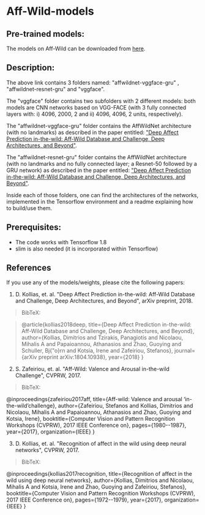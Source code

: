 # Aff-Wild-models


## Pre-trained models:
The models on Aff-Wild can be downloaded from [here](https://drive.google.com/open?id=1xkVK92XLZOgYlpaRpG_-WP0Elzg4ewpw).

## Description:
The above link contains 3 folders named: "affwildnet-vggface-gru" , "affwildnet-resnet-gru" and "vggface".

The "vggface" folder contains two subfolders with 2 different models: both models are CNN networks based on VGG-FACE (with 3 fully connected layers with: i) 4096, 2000, 2 and ii) 4096, 4096,  2 units, respectively).

The "affwildnet-vggface-gru" folder contains the AffWildNet architecture (with no landmarks) as described in the paper entitled: ["Deep Affect Prediction in-the-wild: Aff-Wild Database and Challenge, Deep Architectures, and Beyond"](https://arxiv.org/pdf/1804.10938.pdf).

The "affwildnet-resnet-gru" folder contains the AffWildNet architecture (with no landmarks and no fully connected layer; a Resnet-50 followed by a GRU network) as described in the paper entitled: ["Deep Affect Prediction in-the-wild: Aff-Wild Database and Challenge, Deep Architectures, and Beyond"](https://arxiv.org/pdf/1804.10938.pdf).

Inside each of those folders, one can find the architectures of the networks, implemented in the Tensorflow environment and a readme explaining how to build/use them.


## Prerequisites:

- The code works with Tensorflow 1.8
- slim is also needed (it is incorporated within Tensorflow)

## References

If you use any of the models/weights, please cite the following papers:

1.   D. Kollias, et. al. "Deep Affect Prediction in-the-wild: Aff-Wild Database and Challenge, Deep Architectures, and Beyond", arXiv preprint, 2018.

> BibTeX:

> @article{kollias2018deep, title={Deep Affect Prediction in-the-wild: Aff-Wild Database and Challenge, Deep Architectures, and Beyond}, author={Kollias, Dimitrios and Tzirakis, Panagiotis and Nicolaou, Mihalis A and Papaioannou, Athanasios and Zhao, Guoying and Schuller, Bj{\"o}rn and Kotsia, Irene and Zafeiriou, Stefanos}, journal={arXiv preprint arXiv:1804.10938}, year={2018} }

2.  S. Zafeiriou, et. al. "Aff-Wild: Valence and Arousal in-the-wild Challenge", CVPRW, 2017.

> BibTeX:

@inproceedings{zafeiriou2017aff, title={Aff-wild: Valence and arousal ‘in-the-wild’challenge}, author={Zafeiriou, Stefanos and Kollias, Dimitrios and Nicolaou, Mihalis A and Papaioannou, Athanasios and Zhao, Guoying and Kotsia, Irene}, booktitle={Computer Vision and Pattern Recognition Workshops (CVPRW), 2017 IEEE Conference on}, pages={1980--1987}, year={2017}, organization={IEEE} }

3. D. Kollias, et. al. "Recognition of affect in the wild using deep neural networks", CVPRW, 2017.

> BibTeX:

@inproceedings{kollias2017recognition,
  title={Recognition of affect in the wild using deep neural networks},
  author={Kollias, Dimitrios and Nicolaou, Mihalis A and Kotsia, Irene and Zhao, Guoying and Zafeiriou, Stefanos},
  booktitle={Computer Vision and Pattern Recognition Workshops (CVPRW), 2017 IEEE Conference on},
  pages={1972--1979},
  year={2017},
  organization={IEEE}
}
